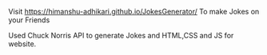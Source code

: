 Visit   https://himanshu-adhikari.github.io/JokesGenerator/ To make Jokes on your Friends

Used Chuck Norris API to generate Jokes and HTML,CSS and JS for website.
